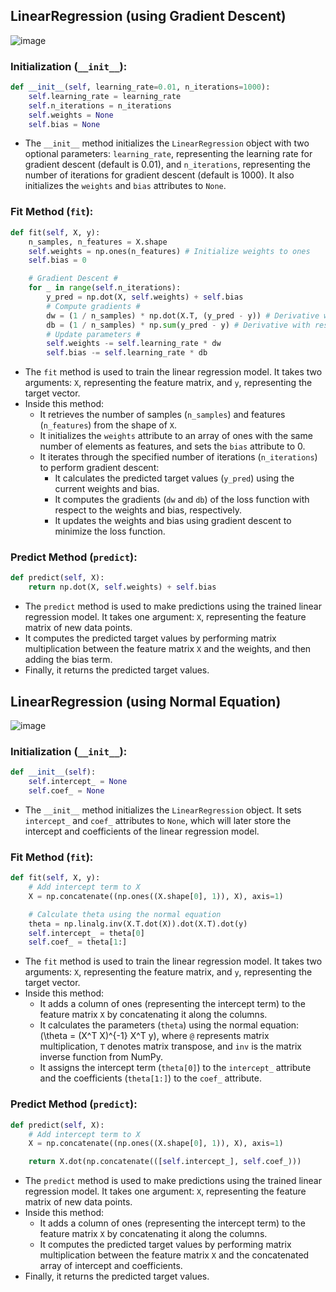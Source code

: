 ## LinearRegression (using Gradient Descent)
![image](https://github.com/SAMI-THAKUR/Machine_Learning/assets/118300788/a9763030-09b4-4b5b-818e-a79c0bf68ec5)

### Initialization (`__init__`):

```python
def __init__(self, learning_rate=0.01, n_iterations=1000):
    self.learning_rate = learning_rate
    self.n_iterations = n_iterations
    self.weights = None
    self.bias = None
```

- The `__init__` method initializes the `LinearRegression` object with two optional parameters: `learning_rate`, representing the learning rate for gradient descent (default is 0.01), and `n_iterations`, representing the number of iterations for gradient descent (default is 1000). It also initializes the `weights` and `bias` attributes to `None`.

### Fit Method (`fit`):

```python
def fit(self, X, y):
    n_samples, n_features = X.shape
    self.weights = np.ones(n_features) # Initialize weights to ones
    self.bias = 0

    # Gradient Descent #
    for _ in range(self.n_iterations):
        y_pred = np.dot(X, self.weights) + self.bias
        # Compute gradients #
        dw = (1 / n_samples) * np.dot(X.T, (y_pred - y)) # Derivative with respect to weights
        db = (1 / n_samples) * np.sum(y_pred - y) # Derivative with respect to bias
        # Update parameters #
        self.weights -= self.learning_rate * dw
        self.bias -= self.learning_rate * db
```

- The `fit` method is used to train the linear regression model. It takes two arguments: `X`, representing the feature matrix, and `y`, representing the target vector.
- Inside this method:
  - It retrieves the number of samples (`n_samples`) and features (`n_features`) from the shape of `X`.
  - It initializes the `weights` attribute to an array of ones with the same number of elements as features, and sets the `bias` attribute to 0.
  - It iterates through the specified number of iterations (`n_iterations`) to perform gradient descent:
    - It calculates the predicted target values (`y_pred`) using the current weights and bias.
    - It computes the gradients (`dw` and `db`) of the loss function with respect to the weights and bias, respectively.
    - It updates the weights and bias using gradient descent to minimize the loss function.

### Predict Method (`predict`):

```python
def predict(self, X):
    return np.dot(X, self.weights) + self.bias
```

- The `predict` method is used to make predictions using the trained linear regression model. It takes one argument: `X`, representing the feature matrix of new data points.
- It computes the predicted target values by performing matrix multiplication between the feature matrix `X` and the weights, and then adding the bias term.
- Finally, it returns the predicted target values.

## LinearRegression (using Normal Equation)
![image](https://github.com/SAMI-THAKUR/Machine_Learning/assets/118300788/91fe98f0-48fb-40ce-85fd-cdf36212dcde)

### Initialization (`__init__`):

```python
def __init__(self):
    self.intercept_ = None
    self.coef_ = None
```

- The `__init__` method initializes the `LinearRegression` object. It sets `intercept_` and `coef_` attributes to `None`, which will later store the intercept and coefficients of the linear regression model.

### Fit Method (`fit`):

```python
def fit(self, X, y):
    # Add intercept term to X
    X = np.concatenate((np.ones((X.shape[0], 1)), X), axis=1)

    # Calculate theta using the normal equation
    theta = np.linalg.inv(X.T.dot(X)).dot(X.T).dot(y)
    self.intercept_ = theta[0]
    self.coef_ = theta[1:]
```

- The `fit` method is used to train the linear regression model. It takes two arguments: `X`, representing the feature matrix, and `y`, representing the target vector.
- Inside this method:
  - It adds a column of ones (representing the intercept term) to the feature matrix `X` by concatenating it along the columns.
  - It calculates the parameters (`theta`) using the normal equation: \(\theta = (X^T X)^{-1} X^T y\), where `@` represents matrix multiplication, `T` denotes matrix transpose, and `inv` is the matrix inverse function from NumPy.
  - It assigns the intercept term (`theta[0]`) to the `intercept_` attribute and the coefficients (`theta[1:]`) to the `coef_` attribute.

### Predict Method (`predict`):

```python
def predict(self, X):
    # Add intercept term to X
    X = np.concatenate((np.ones((X.shape[0], 1)), X), axis=1)

    return X.dot(np.concatenate(([self.intercept_], self.coef_)))
```

- The `predict` method is used to make predictions using the trained linear regression model. It takes one argument: `X`, representing the feature matrix of new data points.
- Inside this method:
  - It adds a column of ones (representing the intercept term) to the feature matrix `X` by concatenating it along the columns.
  - It computes the predicted target values by performing matrix multiplication between the feature matrix `X` and the concatenated array of intercept and coefficients.
- Finally, it returns the predicted target values.
